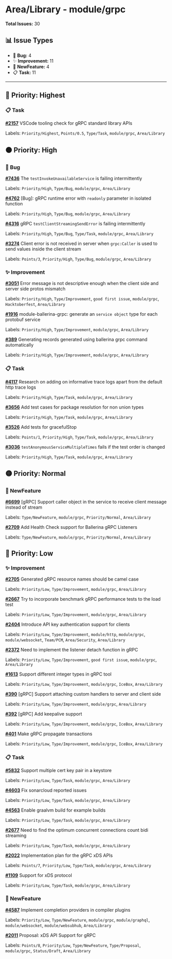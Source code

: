 # Area/Library - module/grpc

**Total Issues:** 30

## 📊 Issue Types

- 🐛 **Bug:** 4
- ✨ **Improvement:** 11
- 🚀 **NewFeature:** 4
- 📋 **Task:** 11

---

## 🔴 Priority: Highest

### 📋 Task

**[#2157](https://github.com/ballerina-platform/ballerina-library/issues/2157)** VSCode tooling check for gRPC standard library APIs

Labels: `Priority/Highest`, `Points/0.5`, `Type/Task`, `module/grpc`, `Area/Library`

## 🟠 Priority: High

### 🐛 Bug

**[#7436](https://github.com/ballerina-platform/ballerina-library/issues/7436)** The `testInvokeUnavailableService` is failing intermittently

Labels: `Priority/High`, `Type/Bug`, `module/grpc`, `Area/Library`

**[#4762](https://github.com/ballerina-platform/ballerina-library/issues/4762)** [Bug]: gRPC runtime error with `readonly` parameter in isolated function

Labels: `Priority/High`, `Type/Bug`, `module/grpc`, `Area/Library`

**[#4316](https://github.com/ballerina-platform/ballerina-library/issues/4316)** gRPC `testClientStreamingSendError` is failing intermittently

Labels: `Priority/High`, `Type/Bug`, `Type/Task`, `module/grpc`, `Area/Library`

**[#3274](https://github.com/ballerina-platform/ballerina-library/issues/3274)** Client error is not received in server when `grpc:Caller` is used to send values inside the client stream

Labels: `Points/3`, `Priority/High`, `Type/Bug`, `module/grpc`, `Area/Library`

### ✨ Improvement

**[#3051](https://github.com/ballerina-platform/ballerina-library/issues/3051)** Error message is not descriptive enough when the client side and server side protos mismatch

Labels: `Priority/High`, `Type/Improvement`, `good first issue`, `module/grpc`, `Hacktoberfest`, `Area/Library`

**[#1916](https://github.com/ballerina-platform/ballerina-library/issues/1916)** module-ballerina-grpc: generate an `service object` type for each protobuf service

Labels: `Priority/High`, `Type/Improvement`, `module/grpc`, `Area/Library`

**[#389](https://github.com/ballerina-platform/ballerina-library/issues/389)** Generating records generated using ballerina grpc command automatically

Labels: `Priority/High`, `Type/Improvement`, `module/grpc`, `Area/Library`

### 📋 Task

**[#4117](https://github.com/ballerina-platform/ballerina-library/issues/4117)** Research on adding on informative trace logs apart from the default http trace logs

Labels: `Priority/High`, `Type/Task`, `module/grpc`, `Area/Library`

**[#3656](https://github.com/ballerina-platform/ballerina-library/issues/3656)** Add test cases for package resolution for non union types

Labels: `Priority/High`, `Type/Task`, `module/grpc`, `Area/Library`

**[#3526](https://github.com/ballerina-platform/ballerina-library/issues/3526)** Add tests for gracefulStop

Labels: `Points/1`, `Priority/High`, `Type/Task`, `module/grpc`, `Area/Library`

**[#3036](https://github.com/ballerina-platform/ballerina-library/issues/3036)** `testAnonymousServiceMultipleTimes` fails if the test order is changed

Labels: `Priority/High`, `Type/Task`, `module/grpc`, `Area/Library`

## 🟡 Priority: Normal

### 🚀 NewFeature

**[#6699](https://github.com/ballerina-platform/ballerina-library/issues/6699)** [gRPC] Support caller object in the service to receive client message instead of stream

Labels: `Type/NewFeature`, `module/grpc`, `Priority/Normal`, `Area/Library`

**[#2709](https://github.com/ballerina-platform/ballerina-library/issues/2709)** Add Health Check support for Ballerina gRPC Listeners

Labels: `Type/NewFeature`, `module/grpc`, `Priority/Normal`, `Area/Library`

## 🔵 Priority: Low

### ✨ Improvement

**[#2705](https://github.com/ballerina-platform/ballerina-library/issues/2705)** Generated gRPC resource names should be camel case

Labels: `Priority/Low`, `Type/Improvement`, `module/grpc`, `Area/Library`

**[#2667](https://github.com/ballerina-platform/ballerina-library/issues/2667)** Try to incorporate benchmark gRPC performance tests to the load test

Labels: `Priority/Low`, `Type/Improvement`, `module/grpc`, `Area/Library`

**[#2404](https://github.com/ballerina-platform/ballerina-library/issues/2404)** Introduce API key authentication support for clients

Labels: `Priority/Low`, `Type/Improvement`, `module/http`, `module/grpc`, `module/websocket`, `Team/PCM`, `Area/Security`, `Area/Library`

**[#2372](https://github.com/ballerina-platform/ballerina-library/issues/2372)** Need to implement the listener detach function in gRPC

Labels: `Priority/Low`, `Type/Improvement`, `good first issue`, `module/grpc`, `Area/Library`

**[#1613](https://github.com/ballerina-platform/ballerina-library/issues/1613)** Support different integer types in gRPC tool

Labels: `Priority/Low`, `Type/Improvement`, `module/grpc`, `IceBox`, `Area/Library`

**[#390](https://github.com/ballerina-platform/ballerina-library/issues/390)** [gRPC] Support attaching custom handlers to server and client side

Labels: `Priority/Low`, `Type/Improvement`, `module/grpc`, `Area/Library`

**[#392](https://github.com/ballerina-platform/ballerina-library/issues/392)** [gRPC] Add keepalive support 

Labels: `Priority/Low`, `Type/Improvement`, `module/grpc`, `IceBox`, `Area/Library`

**[#401](https://github.com/ballerina-platform/ballerina-library/issues/401)** Make gRPC propagate transactions

Labels: `Priority/Low`, `Type/Improvement`, `module/grpc`, `IceBox`, `Area/Library`

### 📋 Task

**[#5832](https://github.com/ballerina-platform/ballerina-library/issues/5832)** Support multiple cert key pair in a keystore

Labels: `Priority/Low`, `Type/Task`, `module/grpc`, `Area/Library`

**[#4603](https://github.com/ballerina-platform/ballerina-library/issues/4603)** Fix sonarcloud reported issues

Labels: `Priority/Low`, `Type/Task`, `module/grpc`, `Area/Library`

**[#4563](https://github.com/ballerina-platform/ballerina-library/issues/4563)** Enable graalvm build for example builds

Labels: `Priority/Low`, `Type/Task`, `module/grpc`, `Area/Library`

**[#2677](https://github.com/ballerina-platform/ballerina-library/issues/2677)** Need to find the optimum concurrent connections count bidi streaming

Labels: `Priority/Low`, `Type/Task`, `module/grpc`, `Area/Library`

**[#2022](https://github.com/ballerina-platform/ballerina-library/issues/2022)** Implementation plan for the gRPC xDS APIs

Labels: `Points/7`, `Priority/Low`, `Type/Task`, `module/grpc`, `Area/Library`

**[#1109](https://github.com/ballerina-platform/ballerina-library/issues/1109)** Support for xDS protocol

Labels: `Priority/Low`, `Type/Task`, `module/grpc`, `Area/Library`

### 🚀 NewFeature

**[#4587](https://github.com/ballerina-platform/ballerina-library/issues/4587)** Implement completion providers in compiler plugins

Labels: `Priority/Low`, `Type/NewFeature`, `module/grpc`, `module/graphql`, `module/websocket`, `module/websubhub`, `Area/Library`

**[#2011](https://github.com/ballerina-platform/ballerina-library/issues/2011)** Proposal: xDS API Support for gRPC

Labels: `Points/8`, `Priority/Low`, `Type/NewFeature`, `Type/Proposal`, `module/grpc`, `Status/Draft`, `Area/Library`

